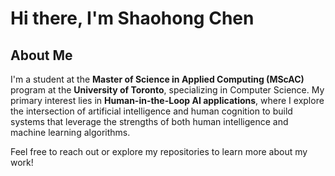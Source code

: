 # Hi there, I'm Shaohong Chen 

## About Me

I'm a student at the **Master of Science in Applied Computing (MScAC)** program at the **University of Toronto**, specializing in Computer Science. My primary interest lies in **Human-in-the-Loop AI applications**, where I explore the intersection of artificial intelligence and human cognition to build systems that leverage the strengths of both human intelligence and machine learning algorithms.

Feel free to reach out or explore my repositories to learn more about my work!
